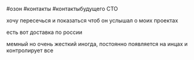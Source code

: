 #озон 
#контакты 
#контактыбудущего
CTO

хочу пересечься и показаться чтоб он услышал о моих проектах

  

есть вот доставка по россии

  

мемный но очень жесткий иногда, постоянно появляется на инцах и контролирует все